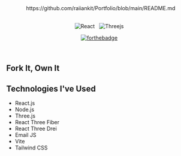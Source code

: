 


<div align="center">
https://github.com/raiiankit/Portfolio/blob/main/README.md
</div>

<br/>

<center>

![React](https://img.shields.io/badge/react-%2320232a.svg?style=for-the-badge&logo=react&logoColor=%2361DAFB) &nbsp;
![Threejs](https://img.shields.io/badge/threejs-black?style=for-the-badge&logo=three.js&logoColor=white) &nbsp;

[![forthebadge](https://forthebadge.com/images/badges/open-source.svg)](https://forthebadge.com) &nbsp;
</center>

<br/>







## Fork It, Own It



## Technologies I've Used

- React.js
- Node.js
- Three.js
- React Three Fiber
- React Three Drei
- Email JS
- Vite
- Tailwind CSS







